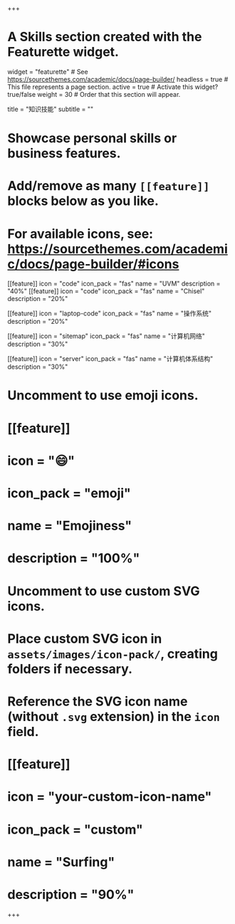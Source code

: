 +++
# A Skills section created with the Featurette widget.
widget = "featurette"  # See https://sourcethemes.com/academic/docs/page-builder/
headless = true  # This file represents a page section.
active = true  # Activate this widget? true/false
weight = 30  # Order that this section will appear.

title = "知识技能"
subtitle = ""

# Showcase personal skills or business features.
# 
# Add/remove as many `[[feature]]` blocks below as you like.
# 
# For available icons, see: https://sourcethemes.com/academic/docs/page-builder/#icons

[[feature]]
  icon = "code"
  icon_pack = "fas"
  name = "UVM"
  description = "40%"
[[feature]]
  icon = "code"
  icon_pack = "fas"
  name = "Chisel"
  description = "20%"

[[feature]]
  icon = "laptop-code"
  icon_pack = "fas"
  name = "操作系统"
  description = "20%"

[[feature]]
  icon = "sitemap"
  icon_pack = "fas"
  name = "计算机网络"
  description = "30%"

[[feature]]
  icon = "server"
  icon_pack = "fas"
  name = "计算机体系结构"
  description = "30%"

# Uncomment to use emoji icons.
# [[feature]]
#  icon = ":smile:"
#  icon_pack = "emoji"
#  name = "Emojiness"
#  description = "100%"  

# Uncomment to use custom SVG icons.
# Place custom SVG icon in `assets/images/icon-pack/`, creating folders if necessary.
# Reference the SVG icon name (without `.svg` extension) in the `icon` field.
# [[feature]]
#  icon = "your-custom-icon-name"
#  icon_pack = "custom"
#  name = "Surfing"
#  description = "90%"

+++
